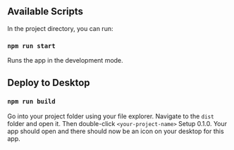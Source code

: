 ## Available Scripts

In the project directory, you can run:

### `npm run start`

Runs the app in the development mode.<br />

## Deploy to Desktop

### `npm run build`

Go into your project folder using your file explorer. Navigate to the `dist` folder and open it. Then double-click `<your-project-name>` Setup 0.1.0. Your app should open and there should now be an icon on your desktop for this app.